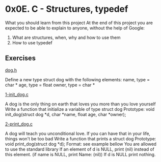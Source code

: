 # 0x0E. C - Structures, typedef

What you should learn from this project
At the end of this project you are expected to be able to explain to anyone,
without the help of Google:
1. What are structures, when, why and how to use them
2. How to use typedef

## Exercises

[dog.h](./dog.h)

Define a new type struct dog with the following elements:
name, type = char *
age, type = float
owner, type = char *

[1-init_dog.c](./1-init_dog.c) 

A dog is the only thing on earth that loves you more than you love yourself
Write a function that initialize a variable of type struct dog
Prototype: void init_dog(struct dog *d, char *name, float age, char *owner);

[2-print_dog.c](./2-print_dog.c) 

A dog will teach you unconditional love. If you can have that in your life,
things won't be too bad
Write a function that prints a struct dog
Prototype: void print_dog(struct dog *d);
Format: see example bellow
You are allowed to use the standard library
If an element of d is NULL, print (nil) instead of this element.
(if name is NULL, print Name: (nil))
If d is NULL print nothing.
